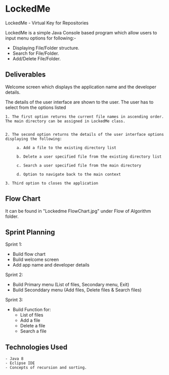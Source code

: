 # LockedMe
LockedMe - Virtual Key for Repositories

LockedMe is a simple Java Console based program which allow users to input menu options for following:-

* Displaying File/Folder structure. 
* Search for File/Folder.
* Add/Delete File/Folder.

## Deliverables
Welcome screen which displays the application name and the developer details.

The details of the user interface are shown to the user. The user has to select from the options listed 

 
    1. The first option returns the current file names in ascending order. The main directory can be assigned in LockedMe class.
  

    2. The second option returns the details of the user interface options displaying the following:

         a. Add a file to the existing directory list

         b. Delete a user specified file from the existing directory list

         c. Search a user specified file from the main directory

         d. Option to navigate back to the main context

    3. Third option to closes the application
    
## Flow Chart

It can be found in "Lockedme FlowChart.jpg" under Flow of Algorithm folder.

## Sprint Planning

  Sprint 1:
   - Build flow chart
   - Build welcome screen
   - Add app name and developer details
  
  
  Sprint 2:
   - Build Primary menu (List of files, Secondary menu, Exit)
   - Build Seconddary menu (Add files, Delete files & Search files)
  
  
  Sprint 3:
   - Build Function for:
     - List of files
     - Add a file
     - Delete a file
     - Search a file
    
 
 ## Technologies Used
    - Java 8
    - Eclipse IDE
    - Concepts of recursion and sorting.
